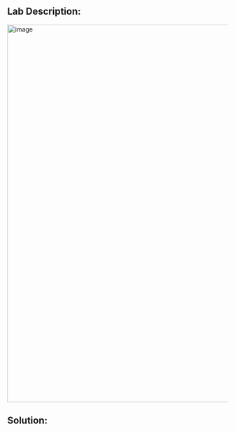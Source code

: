 ## Lab Description:

<img width="862" alt="image" src="https://github.com/SantoshKumarP1412/PortSwigger/assets/140537888/9a7a2568-e5a1-4acc-a7ce-f4bed0fe3114">

## Solution: 

